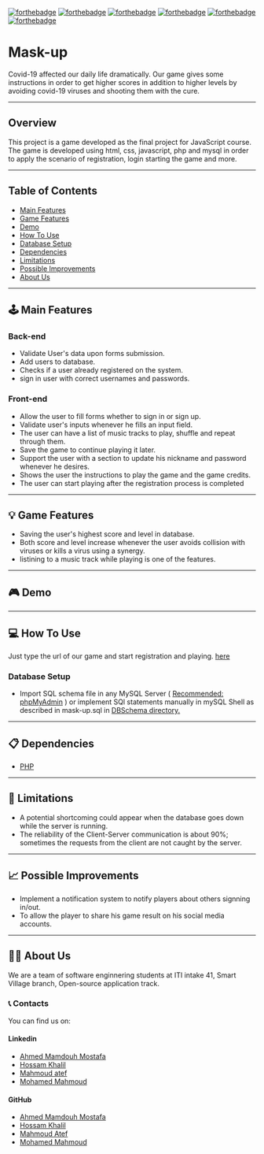[![forthebadge](https://forthebadge.com/images/badges/made-with-javascript.svg)](https://forthebadge.com)
[![forthebadge](https://forthebadge.com/images/badges/uses-html.svg)](https://forthebadge.com)
[![forthebadge](https://forthebadge.com/images/badges/powered-by-coffee.svg)](https://forthebadge.com)
[![forthebadge](https://forthebadge.com/images/badges/for-you.svg)](https://forthebadge.com)
[![forthebadge](https://forthebadge.com/images/badges/makes-people-smile.svg)](https://forthebadge.com)
[![forthebadge](https://forthebadge.com/images/badges/works-on-my-machine.svg)](https://forthebadge.com)


# **Mask-up**

Covid-19 affected our daily life dramatically.
Our game gives some instructions in order to get higher scores in addition to higher levels by avoiding covid-19 viruses and shooting them with the cure.

---
## Overview

This project is a game developed as the final project for JavaScript course.
The game is developed using html, css, javascript, php and mysql in order to apply the scenario of registration, login starting the game and more.

---
## Table of Contents

<!-- TOC -->
- [Main Features](https://github.com/hossamkhalil01/mask-up-js/blob/main/README.md#%EF%B8%8F-main-features)
- [Game Features](https://github.com/ahmedmumdouh/TicTacToe-Java-Project/blob/main/README.md#-game-features)
- [Demo](https://github.com/ahmedmumdouh/TicTacToe-Java-Project/blob/main/README.md#-demo)
- [How To Use](https://github.com/hossamkhalil01/mask-up-js/blob/main/README.md#-how-to-use)
- [Database Setup](#database-setup)
- [Dependencies](#dependencies)
- [Limitations](#limitations)
- [Possible Improvements](#possible-improvements)
- [About Us](https://github.com/hossamkhalil01/mask-up-js/blob/main/README.md#-about-us)
<!-- /TOC -->



---
## 🕹️ Main Features

### Back-end

- Validate User's data upon forms submission.
- Add users to database.
- Checks if a user already registered on the system.
- sign in user with correct usernames and passwords.

### Front-end

- Allow the user to fill forms whether to sign in or sign up.
- Validate user's inputs whenever he fills an input field.
- The user can have a list of music tracks to play, shuffle and repeat through them.
- Save the game to continue playing it later.
- Support the user with a section to update his nickname and password whenever he desires.
- Shows the user the instructions to play the game and the game credits.
- The user can start playing after the registration process is completed

---
## 💡 Game Features

- Saving the user's highest score and level in database.
- Both score and level increase whenever the user avoids collision with viruses or kills a virus using a synergy.
- listining to a music track while playing is one of the features.

---
## 🎮 Demo


---
## 💻 How To Use

Just type the url of our game and start registration and playing.
[here](https://stormy-badlands-36127.herokuapp.com)



### Database Setup

- Import SQL schema file in any MySQL Server ( <u>Recommended: phpMyAdmin</u> ) or implement SQl statements manually in mySQL Shell as described in mask-up.sql in [DBSchema directory.](https://github.com/hossamkhalil01/mask-up-js/database/mask-up.sql)


---
## 📋 Dependencies

* [PHP](https://www.php.net/)


---
## 🚫 Limitations

- A potential shortcoming could appear when the database goes down while the server is running.
- The reliability of the Client-Server communication is about 90%; sometimes the requests from the client are not caught by the server.

---
## 📈 Possible Improvements

- Implement a notification system to notify players about others signning in/out.
- To allow the player to share his game result on his social media accounts.
---
## 👨‍💻 About Us

We are a team of software enginnering students at ITI intake 41, Smart Village branch, Open-source application track.

### 📞 Contacts

You can find us on:

#### Linkedin

- [Ahmed Mamdouh Mostafa](https://www.linkedin.com/in/ahmed-mamdouh96/)
- [Hossam Khalil](https://www.linkedin.com/in/hossam-khalil01/)
- [Mahmoud atef](https://www.linkedin.com/in/mahmoudbenatef/)
- [Mohamed Mahmoud](https://www.linkedin.com/in/mohamed-kaoud-5888301b9/)

#### GitHub

- [Ahmed Mamdouh Mostafa](https://github.com/AhmedMamdouh996)
- [Hossam Khalil](https://github.com/hossamkhalil01)
- [Mahmoud Atef](https://github.com/mahmoudbenatef)
- [Mohamed Mahmoud](https://github.com/mohamedkaoud14)
